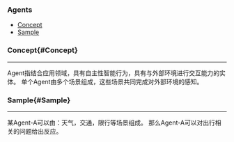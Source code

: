 ### Agents
* [Concept](#Concept)
* [Sample](#Sample)

### Concept{#Concept}
 
---

Agent指结合应用领域，具有自主性智能行为，具有与外部环境进行交互能力的实体。
单个Agent由多个场景组成，这些场景共同完成对外部环境的感知。

### Sample{#Sample}

---
某Agent-A可以由：天气，交通，限行等场景组成。 那么Agent-A可以对出行相关的问题给出反应。